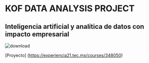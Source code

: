 # KOF DATA ANALYSIS PROJECT

## Inteligencia artificial y analítica de datos con impacto empresarial

![download](https://user-images.githubusercontent.com/126212898/221328248-3f60556d-360b-40e4-8590-7437c1cabf71.png)


[Proyecto] (https://experiencia21.tec.mx/courses/348050)
